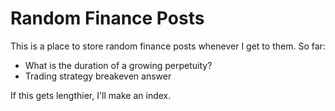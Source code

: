 # Random Finance Posts
This is a place to store random finance posts whenever I get to them. So far:
* What is the duration of a growing perpetuity?
* Trading strategy breakeven answer

If this gets lengthier, I'll make an index.
